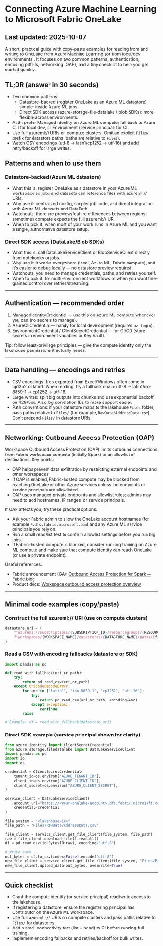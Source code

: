# Connecting Azure Machine Learning to Microsoft Fabric OneLake

## Last updated: 2025-10-07

A short, practical guide with copy-paste examples for reading from and writing to OneLake from Azure Machine Learning (or from local/dev environments). It focuses on two common patterns, authentication, encoding pitfalls, networking (OAP), and a tiny checklist to help you get started quickly.

## TL;DR (answer in 30 seconds)

- Two common patterns:
  - Datastore-backed (register OneLake as an Azure ML datastore): simpler inside Azure ML jobs.
  - Direct SDK access (azure-storage-file-datalake / blob SDKs): more flexible across environments.
- Auth: prefer Managed Identity on Azure ML compute; fall back to Azure CLI for local dev, or Environment (service principal) for CI.
- Use full azureml:// URIs on compute clusters. Omit an explicit `Files/` prefix for datastore paths (paths are relative to `Files`).
- Watch CSV encodings (utf-8 → latin1/cp1252 → utf-16) and add retry/backoff for large writes.


## Patterns and when to use them

### Datastore-backed (Azure ML datastore)

- What this is: register OneLake as a datastore in your Azure ML workspace so jobs and datasets can reference files with azureml:// URIs.
- Why use it: centralized config, simpler job code, and direct integration with Azure ML datasets and DataPath.
- Watchouts: there are preview/feature differences between regions; sometimes compute expects the full azureml:// URI.
- When to pick it: when most of your work runs in Azure ML and you want a single, authoritative datastore setup.

### Direct SDK access (DataLake/Blob SDKs)

- What this is: call DataLakeServiceClient or BlobServiceClient directly from notebooks or jobs.
- Why use it: it works everywhere (local, Azure ML, Fabric compute), and it's easier to debug locally — no datastore preview required.
- Watchouts: you need to manage credentials, paths, and retries yourself.
- When to pick it: for multi-environment workflows or when you want fine-grained control over retries/streaming.

---

## Authentication — recommended order

1. ManagedIdentityCredential — use this on Azure ML compute whenever you can (no secrets to manage).
2. AzureCliCredential — handy for local development (requires `az login`).
3. EnvironmentCredential / ClientSecretCredential — for CI/CD (store secrets in environment variables or Key Vault).

Tip: follow least-privilege principles — give the compute identity only the lakehouse permissions it actually needs.

---

## Data handling — encodings and retries

- CSV encodings: files exported from Excel/Windows often come in cp1252 or latin1. When reading, try a fallback chain: utf-8 → latin1/iso-8859-1 → cp1252 → utf-16.
- Large writes: split big outputs into chunks and use exponential backoff on 429/5xx. Also log correlation IDs to make support easier.
- Path conventions: if your datastore maps to the lakehouse `Files` folder, pass paths relative to `Files/` (for example, `RawData/AddressData.csv`). Don’t prepend `Files/` in datastore URIs.

---

## Networking: Outbound Access Protection (OAP)

Workspace Outbound Access Protection (OAP) limits outbound connections from Fabric workspace compute (initially Spark) to an allowlist of destinations. Key points:

- OAP helps prevent data exfiltration by restricting external endpoints and other workspaces.
- If OAP is enabled, Fabric-hosted compute may be blocked from reaching OneLake or other Azure services unless the endpoints or service principals are allowlisted.
- OAP uses managed private endpoints and allowlist rules; admins may need to add hostnames, IP ranges, or service principals.

If OAP affects you, try these practical options:

- Ask your Fabric admin to allow the OneLake account hostnames (for example `*.dfs.fabric.microsoft.com`) and any Azure ML service principals you rely on.
- Run a small read/list test to confirm allowlist settings before you run big jobs.
- If Fabric-hosted compute is blocked, consider running training on Azure ML compute and make sure that compute identity can reach OneLake (or use a private endpoint).

Useful references:

- Fabric announcement (GA): [Outbound Access Protection for Spark — Fabric blog](https://blog.fabric.microsoft.com/en-us/blog/workspace-outbound-access-protection-for-spark-is-now-generally-available)
- Product docs: [Workspace outbound access protection overview](https://learn.microsoft.com/en-us/fabric/security/workspace-outbound-access-protection-overview)

---

## Minimal code examples (copy/paste)

### Construct the full azureml:// URI (use on compute clusters)

```python
datastore_uri = (
    f"azureml://subscriptions/{SUBSCRIPTION_ID}/resourcegroups/{RESOURCE_GROUP}/"
    f"workspaces/{WORKSPACE_NAME}/datastores/{DATASTORE_NAME}/paths/{file_path}"
)
```

### Read a CSV with encoding fallbacks (datastore or SDK)

```python
import pandas as pd

def read_with_fallback(uri_or_path):
    try:
        return pd.read_csv(uri_or_path)
    except UnicodeDecodeError:
        for enc in ["latin1", "iso-8859-1", "cp1252", "utf-16"]:
            try:
                return pd.read_csv(uri_or_path, encoding=enc)
            except Exception:
                continue
        raise

# Example: df = read_with_fallback(datastore_uri)
```

### Direct SDK example (service principal shown for clarity)

```python
from azure.identity import ClientSecretCredential
from azure.storage.filedatalake import DataLakeServiceClient
import pandas as pd
import io
import os

credential = ClientSecretCredential(
    tenant_id=os.environ["AZURE_TENANT_ID"],
    client_id=os.environ["AZURE_CLIENT_ID"],
    client_secret=os.environ["AZURE_CLIENT_SECRET"],
)

service_client = DataLakeServiceClient(
    account_url="https://<your-onelake-account>.dfs.fabric.microsoft.com",
    credential=credential
)

file_system = "<lakehouse-id>"
file_path = "Files/RawData/AddressData.csv"

file_client = service_client.get_file_client(file_system, file_path)
raw = file_client.download_file().readall()
df = pd.read_csv(io.BytesIO(raw), encoding="utf-8")

# Write back
out_bytes = df.to_csv(index=False).encode("utf-8")
new_file_client = service_client.get_file_client(file_system, "Files/Processed/AddressData_processed.csv")
new_file_client.upload_data(out_bytes, overwrite=True)
```

---

## Quick checklist

- Grant the compute identity (or service principal) read/write access to the lakehouse.
- If registering a datastore, ensure the registering principal has Contributor on the Azure ML workspace.
- Use full `azureml://` URIs on compute clusters and pass paths relative to `Files/` for datastores.
- Add a small connectivity test (list + head) to CI before running full training.
- Implement encoding fallbacks and retries/backoff for bulk writes.
